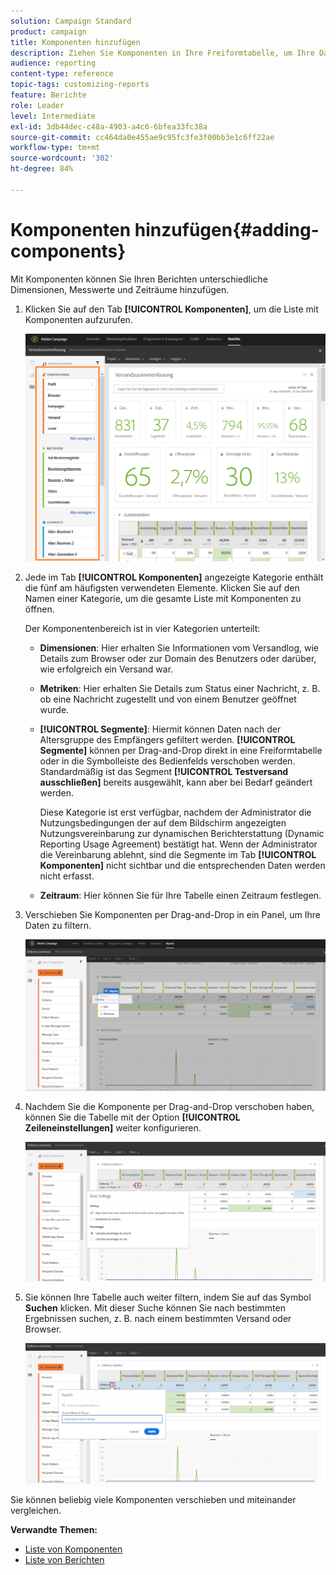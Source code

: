 ```yaml
---
solution: Campaign Standard
product: campaign
title: Komponenten hinzufügen
description: Ziehen Sie Komponenten in Ihre Freiformtabelle, um Ihre Daten zu filtern und Ihren Bericht zu erstellen.
audience: reporting
content-type: reference
topic-tags: customizing-reports
feature: Berichte
role: Leader
level: Intermediate
exl-id: 3db44dec-c48a-4903-a4c6-6bfea33fc38a
source-git-commit: cc464da0e455ae9c95fc3fe3f00bb3e1c6ff22ae
workflow-type: tm+mt
source-wordcount: '302'
ht-degree: 84%

---
```


# Komponenten hinzufügen{#adding-components}

Mit Komponenten können Sie Ihren Berichten unterschiedliche Dimensionen, Messwerte und Zeiträume hinzufügen.

1. Klicken Sie auf den Tab **[!UICONTROL Komponenten]**, um die Liste mit Komponenten aufzurufen.

   ![](assets/dynamic_report_components.png)

1. Jede im Tab **[!UICONTROL Komponenten]** angezeigte Kategorie enthält die fünf am häufigsten verwendeten Elemente. Klicken Sie auf den Namen einer Kategorie, um die gesamte Liste mit Komponenten zu öffnen.

   Der Komponentenbereich ist in vier Kategorien unterteilt:

   * **Dimensionen**: Hier erhalten Sie Informationen vom Versandlog, wie Details zum Browser oder zur Domain des Benutzers oder darüber, wie erfolgreich ein Versand war.
   * **Metriken**: Hier erhalten Sie Details zum Status einer Nachricht, z. B. ob eine Nachricht zugestellt und von einem Benutzer geöffnet wurde.
   * **[!UICONTROL Segmente]**: Hiermit können Daten nach der Altersgruppe des Empfängers gefiltert werden. **[!UICONTROL Segmente]** können per Drag-and-Drop direkt in eine Freiformtabelle oder in die Symbolleiste des Bedienfelds verschoben werden. Standardmäßig ist das Segment **[!UICONTROL Testversand ausschließen]** bereits ausgewählt, kann aber bei Bedarf geändert werden.

      Diese Kategorie ist erst verfügbar, nachdem der Administrator die Nutzungsbedingungen der auf dem Bildschirm angezeigten Nutzungsvereinbarung zur dynamischen Berichterstattung (Dynamic Reporting Usage Agreement) bestätigt hat. Wenn der Administrator die Vereinbarung ablehnt, sind die Segmente im Tab **[!UICONTROL Komponenten]** nicht sichtbar und die entsprechenden Daten werden nicht erfasst.

   * **Zeitraum**: Hier können Sie für Ihre Tabelle einen Zeitraum festlegen.

1. Verschieben Sie Komponenten per Drag-and-Drop in ein Panel, um Ihre Daten zu filtern.

   ![](assets/dynamic_report_components_2.png)

1. Nachdem Sie die Komponente per Drag-and-Drop verschoben haben, können Sie die Tabelle mit der Option **[!UICONTROL Zeileneinstellungen]** weiter konfigurieren.

   ![](assets/dynamic_report_components_3.png)

1. Sie können Ihre Tabelle auch weiter filtern, indem Sie auf das Symbol **Suchen** klicken. Mit dieser Suche können Sie nach bestimmten Ergebnissen suchen, z. B. nach einem bestimmten Versand oder Browser.

   ![](assets/dynamic_report_components_4.png)

Sie können beliebig viele Komponenten verschieben und miteinander vergleichen.

**Verwandte Themen:**

* [Liste von Komponenten](../../reporting/using/list-of-components-.md)
* [Liste von Berichten](../../reporting/using/defining-the-report-period.md)
